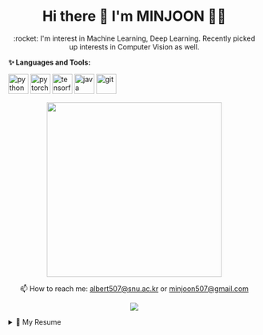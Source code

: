 <h1 align='center'>
  Hi there 👋 I'm MINJOON 👨‍💻
</h1>

<p align='center'>
  :rocket: I'm interest in Machine Learning, Deep Learning. Recently picked up interests in Computer Vision as well. 
</p>

**✨ Languages and Tools:** 

<p align="left">
<img src="https://www.vectorlogo.zone/logos/python/python-icon.svg" alt="python" width="40" height="40"/> 
<img src="https://www.vectorlogo.zone/logos/pytorch/pytorch-icon.svg" alt="pytorch" width="40" height="40"/>
<img src="https://www.vectorlogo.zone/logos/tensorflow/tensorflow-icon.svg" alt="tensorflow" width="40" height="40"/> 
<img src="https://www.vectorlogo.zone/logos/java/java-icon.svg" alt="java" width="40" height="40"/> 
<img src="https://www.vectorlogo.zone/logos/git-scm/git-scm-icon.svg" alt="git" width="40" height="40"/> 
</p>

<p align='center'>
  <a href="#"><img src="https://github-readme-stats.vercel.app/api?username=minjoong507&show_icons=true&count_private=true&theme=dark" width="350"></a>
</p>

<p align='center'>
  📫 How to reach me: <a href='mailto:albert507@snu.ac.kr'>albert507@snu.ac.kr</a> or <a href='mailto:minjoon507@gmail.com'>minjoon507@gmail.com</a>
</p>
<p align='center'>
  <a href="#"><img src="https://badges.pufler.dev/visits/minjoong507/minjoong507"></a>
</p>

<details>
  <summary>📃 My Resume</summary>


## Education

## Experience

</details>
